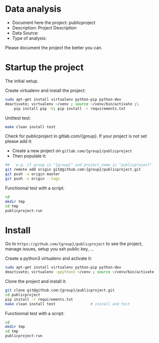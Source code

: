# Data analysis
- Document here the project: publicproject
- Description: Project Description
- Data Source:
- Type of analysis:

Please document the project the better you can.

# Startup the project

The initial setup.

Create virtualenv and install the project:
```bash
sudo apt-get install virtualenv python-pip python-dev
deactivate; virtualenv ~/venv ; source ~/venv/bin/activate ;\
    pip install pip -U; pip install -r requirements.txt
```

Unittest test:
```bash
make clean install test
```

Check for publicproject in gitlab.com/{group}.
If your project is not set please add it:

- Create a new project on `gitlab.com/{group}/publicproject`
- Then populate it:

```bash
##   e.g. if group is "{group}" and project_name is "publicproject"
git remote add origin git@github.com:{group}/publicproject.git
git push -u origin master
git push -u origin --tags
```

Functionnal test with a script:

```bash
cd
mkdir tmp
cd tmp
publicproject-run
```

# Install

Go to `https://github.com/{group}/publicproject` to see the project, manage issues,
setup you ssh public key, ...

Create a python3 virtualenv and activate it:

```bash
sudo apt-get install virtualenv python-pip python-dev
deactivate; virtualenv -ppython3 ~/venv ; source ~/venv/bin/activate
```

Clone the project and install it:

```bash
git clone git@github.com:{group}/publicproject.git
cd publicproject
pip install -r requirements.txt
make clean install test                # install and test
```
Functionnal test with a script:

```bash
cd
mkdir tmp
cd tmp
publicproject-run
```
